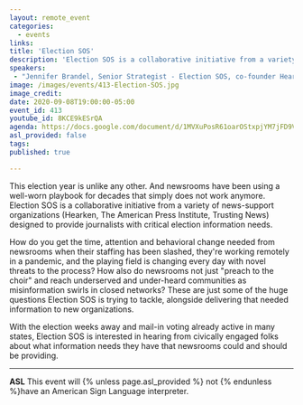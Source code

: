 ```yaml
---
layout: remote_event
categories:
  - events
links: 
title: 'Election SOS'
description: 'Election SOS is a collaborative initiative from a variety of news-support organizations designed to provide journalists with critical election information needs. With the election weeks away and mail-in voting already active in many states, Election SOS is interested in hearing from civically engaged folks about what information needs they have that newsrooms could and should be providing. '
speakers:
 - "Jennifer Brandel, Senior Strategist - Election SOS, co-founder Hearken & Civic Exchange Chicago"
image: /images/events/413-Election-SOS.jpg
image_credit:
date: 2020-09-08T19:00:00-05:00
event_id: 413
youtube_id: 8KCE9kESrQA
agenda: https://docs.google.com/document/d/1MVXuPosR61oarOStxpjYM7jFD9VnZI8B5s4oQTEtBJ4/edit?usp=sharing
asl_provided: false
tags: 
published: true

---
```


This election year is unlike any other. And newsrooms have been using a well-worn playbook for decades that simply does not work anymore. Election SOS is a collaborative initiative from a variety of news-support organizations (Hearken, The American Press Institute, Trusting News) designed to provide journalists with critical election information needs. 

How do you get the time, attention and behavioral change needed from newsrooms when their staffing has been slashed, they're working remotely in a pandemic, and the playing field is changing every day with novel threats to the process? How also do newsrooms not just "preach to the choir" and reach underserved and under-heard communities as misinformation swirls in closed networks? These are just some of the huge questions Election SOS is trying to tackle, alongside delivering that needed information to new organizations.

With the election weeks away and mail-in voting already active in many states, Election SOS is interested in hearing from civically engaged folks about what information needs they have that newsrooms could and should be providing. 

---

**ASL** This event will {% unless page.asl_provided %} not {% endunless %}have an American Sign Language interpreter.
